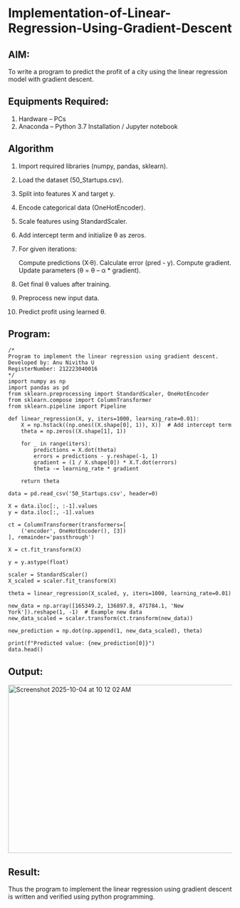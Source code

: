 # Implementation-of-Linear-Regression-Using-Gradient-Descent

## AIM:
To write a program to predict the profit of a city using the linear regression model with gradient descent.

## Equipments Required:
1. Hardware – PCs
2. Anaconda – Python 3.7 Installation / Jupyter notebook

## Algorithm
1. Import required libraries (numpy, pandas, sklearn).

2. Load the dataset (50_Startups.csv).

3. Split into features X and target y.

4. Encode categorical data (OneHotEncoder).

5. Scale features using StandardScaler.

6. Add intercept term and initialize θ as zeros.

7. For given iterations:

   Compute predictions (X·θ).
   Calculate error (pred - y).
   Compute gradient.
   Update parameters (θ = θ – α * gradient).

8. Get final θ values after training.

9. Preprocess new input data.

10. Predict profit using learned θ. 

## Program:
```
/*
Program to implement the linear regression using gradient descent.
Developed by: Anu Nivitha U
RegisterNumber: 212223040016
*/
import numpy as np
import pandas as pd
from sklearn.preprocessing import StandardScaler, OneHotEncoder
from sklearn.compose import ColumnTransformer
from sklearn.pipeline import Pipeline

def linear_regression(X, y, iters=1000, learning_rate=0.01):
    X = np.hstack((np.ones((X.shape[0], 1)), X))  # Add intercept term
    theta = np.zeros((X.shape[1], 1))
    
    for _ in range(iters):
        predictions = X.dot(theta)
        errors = predictions - y.reshape(-1, 1)
        gradient = (1 / X.shape[0]) * X.T.dot(errors)
        theta -= learning_rate * gradient
    
    return theta

data = pd.read_csv('50_Startups.csv', header=0)

X = data.iloc[:, :-1].values
y = data.iloc[:, -1].values

ct = ColumnTransformer(transformers=[
    ('encoder', OneHotEncoder(), [3])  
], remainder='passthrough')

X = ct.fit_transform(X)

y = y.astype(float)

scaler = StandardScaler()
X_scaled = scaler.fit_transform(X)

theta = linear_regression(X_scaled, y, iters=1000, learning_rate=0.01)

new_data = np.array([165349.2, 136897.8, 471784.1, 'New York']).reshape(1, -1)  # Example new data
new_data_scaled = scaler.transform(ct.transform(new_data))

new_prediction = np.dot(np.append(1, new_data_scaled), theta)

print(f"Predicted value: {new_prediction[0]}")
data.head()

```

## Output:
<img width="829" height="378" alt="Screenshot 2025-10-04 at 10 12 02 AM" src="https://github.com/user-attachments/assets/4d729c4a-7656-4c1f-bfd6-638bd2937048" />



## Result:
Thus the program to implement the linear regression using gradient descent is written and verified using python programming.
